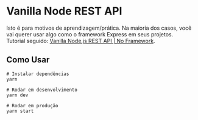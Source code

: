 # Vanilla Node REST API

Isto é para motivos de aprendizagem/prática. Na maioria dos casos, você vai querer usar algo como o framework Express em seus projetos.<br>
Tutorial seguido: <a href="https://www.youtube.com/watch?v=_1xa8Bsho6A&ab_channel=TraversyMedia">Vanilla Node.js REST API | No Framework</a>.

## Como Usar
```
# Instalar dependências
yarn

# Rodar em desenvolvimento
yarn dev

# Rodar em produção
yarn start
```
